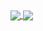 

<!-- [![Tien's GitHub stats](https://github-readme-stats.vercel.app/api?username=tt-le&count_private=true)](https://github.com/tt-le/github-readme-stats)
[![Top Languages](https://github-readme-stats.vercel.app/api/top-langs/?username=tt-le&layout=compact)](https://github.com/tt-le/github-readme-stats)
 -->
 
 <a href="https://github.com/tt-le/github-readme-stats">
  <img align="center" src="https://github-readme-stats.vercel.app/api?username=tt-le&count_private=true&show_icons=true" />
</a>
<a href="https://github.com/tt-le/github-readme-stats">
  <img align="center" src="https://github-readme-stats.vercel.app/api/top-langs/?username=tt-le&layout=compact" />
</a>
<!--
**tt-le/tt-le** is a ✨ _special_ ✨ repository because its `README.md` (this file) appears on your GitHub profile.

Here are some ideas to get you started:

- 🔭 I’m currently working on ...
- 🌱 I’m currently learning ...
- 👯 I’m looking to collaborate on ...
- 🤔 I’m looking for help with ...
- 💬 Ask me about ...
- 📫 How to reach me: ...
- 😄 Pronouns: ...
- ⚡ Fun fact: ...
-->
